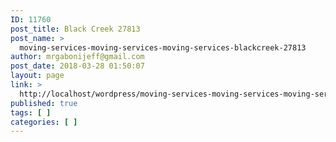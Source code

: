 ```yaml
---
ID: 11760
post_title: Black Creek 27813
post_name: >
  moving-services-moving-services-moving-services-blackcreek-27813
author: mrgabonijeff@gmail.com
post_date: 2018-03-28 01:50:07
layout: page
link: >
  http://localhost/wordpress/moving-services-moving-services-moving-services-blackcreek-27813/
published: true
tags: [ ]
categories: [ ]
---
```

